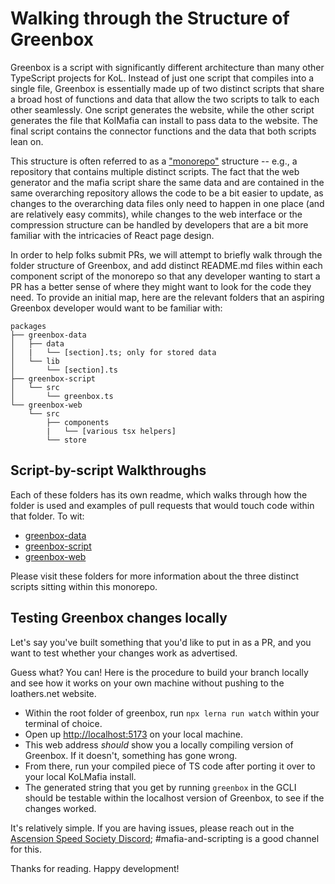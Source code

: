# Walking through the Structure of Greenbox

Greenbox is a script with significantly different architecture than many other TypeScript projects for KoL. Instead of just one script that compiles into a single file, Greenbox is essentially made up of two distinct scripts that share a broad host of functions and data that allow the two scripts to talk to each other seamlessly. One script generates the website, while the other script generates the file that KolMafia can install to pass data to the website. The final script contains the connector functions and the data that both scripts lean on.

This structure is often referred to as a ["monorepo"](https://semaphoreci.com/blog/what-is-monorepo) structure -- e.g., a repository that contains multiple distinct scripts. The fact that the web generator and the mafia script share the same data and are contained in the same overarching repository allows the code to be a bit easier to update, as changes to the overarching data files only need to happen in one place (and are relatively easy commits), while changes to the web interface or the compression structure can be handled by developers that are a bit more familiar with the intricacies of React page design.

In order to help folks submit PRs, we will attempt to briefly walk through the folder structure of Greenbox, and add distinct README.md files within each component script of the monorepo so that any developer wanting to start a PR has a better sense of where they might want to look for the code they need. To provide an initial map, here are the relevant folders that an aspiring Greenbox developer would want to be familiar with:

```
packages
├── greenbox-data
│   ├── data
│   |   └── [section].ts; only for stored data
│   └── lib
│       └── [section].ts
├── greenbox-script
│   └── src
│       └── greenbox.ts
└── greenbox-web
    └── src
        ├── components
        |   └── [various tsx helpers]
        └── store
```

## Script-by-script Walkthroughs

Each of these folders has its own readme, which walks through how the folder is used and examples of pull requests that would touch code within that folder. To wit:

- [greenbox-data](greenbox-data/README.md)
- [greenbox-script](greenbox-script/README.md)
- [greenbox-web](greenbox-web/README.md)

Please visit these folders for more information about the three distinct scripts sitting within this monorepo.

## Testing Greenbox changes locally

Let's say you've built something that you'd like to put in as a PR, and you want to test whether your changes work as advertised.

Guess what? You can! Here is the procedure to build your branch locally and see how it works on your own machine without pushing to the loathers.net website.

- Within the root folder of greenbox, run `npx lerna run watch` within your terminal of choice.
- Open up [http://localhost:5173](http://localhost:5173) on your local machine.
- This web address _should_ show you a locally compiling version of Greenbox. If it doesn't, something has gone wrong.
- From there, run your compiled piece of TS code after porting it over to your local KoLMafia install.
- The generated string that you get by running `greenbox` in the GCLI should be testable within the localhost version of Greenbox, to see if the changes worked.

It's relatively simple. If you are having issues, please reach out in the [Ascension Speed Society Discord](https://discord.gg/tbUCRT5); #mafia-and-scripting is a good channel for this.

Thanks for reading. Happy development!
